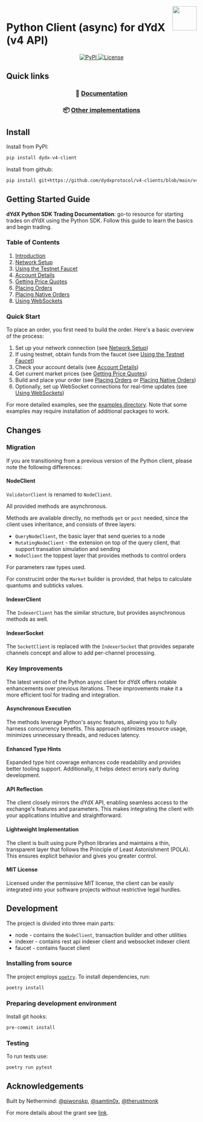 <img src="https://dydx.exchange/icon.svg" height="64px" align="right" />

# Python Client (async) for dYdX (v4 API)
<div align="center">
    <a href='https://pypi.org/project/dydx-v4-client'>
    <img src='https://img.shields.io/pypi/v/dydx-v4-client.svg' alt='PyPI'/>
  </a>
  <a href='https://github.com/dydxprotocol/v4-clients/blob/main/LICENSE'>
    <img src='https://img.shields.io/badge/License-AGPL_v3-blue.svg' alt='License' />
  </a>
</div>

## Quick links

<div align="center">

### 📘 [Documentation](https://docs.dydx.exchange) 
### 📦 [Other implementations](https://github.com/dydxprotocol/v4-clients)

</div>

## Install
Install from PyPI:

```bash
pip install dydx-v4-client
```

Install from github:

```bash
pip install git+https://github.com/dydxprotocol/v4-clients/blob/main/v4-client-py-v2
```

## Getting Started Guide

**dYdX Python SDK Trading Documentation**: go-to resource for starting trades on dYdX using the Python SDK. Follow this guide to learn the basics and begin trading.

### Table of Contents

1. [Introduction](./documentation/intro.md)
2. [Network Setup](./documentation/network_setup.md)
3. [Using the Testnet Faucet](./documentation/using_testnet_faucet.md)
4. [Account Details](./documentation/account_details.md)
5. [Getting Price Quotes](./documentation/getting_price_quotes.md)
6. [Placing Orders](./documentation/placing_orders.md)
7. [Placing Native Orders](./documentation/placing_native_orders.md)
8. [Using WebSockets](./documentation/using_websockets.md)

### Quick Start

To place an order, you first need to build the order. Here's a basic overview of the process:

1. Set up your network connection (see [Network Setup](./documentation/network_setup.md))
2. If using testnet, obtain funds from the faucet (see [Using the Testnet Faucet](./documentation/using_testnet_faucet.md))
3. Check your account details (see [Account Details](./documentation/account_details.md))
4. Get current market prices (see [Getting Price Quotes](./documentation/getting_price_quotes.md))
5. Build and place your order (see [Placing Orders](./placing_orders.md) or [Placing Native Orders](./documentation/placing_native_orders.md))
6. Optionally, set up WebSocket connections for real-time updates (see [Using WebSockets](./documentation/using_websockets.md))

For more detailed examples, see the [examples directory](/examples). Note that some examples may require installation of additional packages to work.

## Changes

### Migration

If you are transitioning from a previous version of the Python client, please note the following differences:

#### NodeClient

`ValidatorClient` is renamed to `NodeClient`.

All provided methods are asynchronous.

Methods are available directly, no methods `get` or `post` needed, since the client uses inheritance, and consists of three layers:

- `QueryNodeClient`, the basic layer that send queries to a node
- `MutatingNodeClient` - the extension on top of the query client, that support transation simulation and sending
- `NodeClient` the toppest layer that provides methods to control orders

For parameters raw types used.

For construcint order the `Market` builder is provided, that helps to calculate quantums and subticks values.

#### IndexerClient

The `IndexerClient` has the similar structure, but provides
asynchronous methods as well.

#### IndexerSocket

The `SocketClient` is replaced with the `IndexerSocket` that provides separate channels concept and allow to add per-channel processing.

### Key Improvements

The latest version of the Python async client for dYdX offers notable enhancements over previous iterations. These improvements make it a more efficient tool for trading and integration.

#### Asynchronous Execution

The methods leverage Python's async features, allowing you to fully harness concurrency benefits. This approach optimizes resource usage, minimizes unnecessary threads, and reduces latency.

#### Enhanced Type Hints

Expanded type hint coverage enhances code readability and provides better tooling support. Additionally, it helps detect errors early during development.

#### API Reflection

The client closely mirrors the dYdX API, enabling seamless access to the exchange's features and parameters. This makes integrating the client with your applications intuitive and straightforward.

#### Lightweight Implementation
The client is built using pure Python libraries and maintains a thin, transparent layer that follows the Principle of Least Astonishment (POLA). This ensures explicit behavior and gives you greater control.

#### MIT License
Licensed under the permissive MIT license, the client can be easily integrated into your software projects without restrictive legal hurdles.

## Development
The project is divided into three main parts:
* node - contains the `NodeClient`, transaction builder and other utilities
* indexer - contains rest api indexer client and websocket indexer client
* faucet - contains faucet client

### Installing from source
The project employs [`poetry`](https://python-poetry.org/). To install dependencies, run:

```bash
poetry install
```

### Preparing development environment
Install git hooks:
```bash
pre-commit install
```

### Testing
To run tests use:

```bash
poetry run pytest
```

## Acknowledgements

Built by Nethermind: [@piwonskp](https://github.com/piwonskp), [@samtin0x](https://github.com/samtin0x),  [@therustmonk](https://github.com/therustmonk)

For more details about the grant see [link](https://www.dydxgrants.com/grants/python-trading-client).
